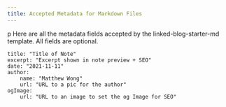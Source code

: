 ```yaml
---
title: Accepted Metadata for Markdown Files
---
```


p
Here are all the metadata fields accepted by the linked-blog-starter-md template. All fields are optional.

````
title: "Title of Note"
excerpt: "Excerpt shown in note preview + SEO"
date: "2021-11-11"
author:
	name: "Matthew Wong"
	url: "URL to a pic for the author"
ogImage:
	url: "URL to an image to set the og Image for SEO"
````
